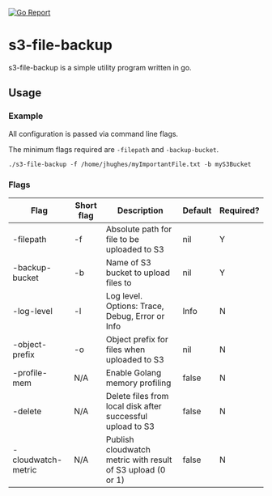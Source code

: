 [![Go Report](https://goreportcard.com/badge/github.com/jhughes01/s3-file-backup)](https://goreportcard.com/badge/github.com/jhughes01/s3-file-backup)

# s3-file-backup

s3-file-backup is a simple utility program written in go. 

## Usage

### Example

All configuration is passed via command line flags.

The minimum flags required are `-filepath` and `-backup-bucket`.

    ./s3-file-backup -f /home/jhughes/myImportantFile.txt -b myS3Bucket
    
### Flags

Flag | Short flag | Description | Default | Required? 
-----|------------|-------------|---------|----------
-filepath | -f | Absolute path for file to be uploaded to S3 | nil | Y
-backup-bucket | -b | Name of S3 bucket to upload files to | nil | Y
-log-level | -l | Log level. Options: Trace, Debug, Error or Info | Info | N
-object-prefix | -o | Object prefix for files when uploaded to S3 | nil | N
-profile-mem | N/A | Enable Golang memory profiling | false | N
-delete | N/A | Delete files from local disk after successful upload to S3 | false | N
-cloudwatch-metric | N/A | Publish cloudwatch metric with result of S3 upload (0 or 1) | false | N